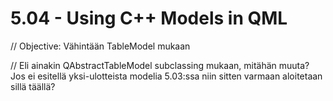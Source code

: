 # 5.04 - Using C++ Models in QML

// Objective: Vähintään TableModel mukaan

// Eli ainakin QAbstractTableModel subclassing mukaan, mitähän muuta? Jos ei esitellä yksi-ulotteista modelia 5.03:ssa niin sitten varmaan aloitetaan sillä täällä?